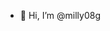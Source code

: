 - 👋 Hi, I’m @milly08g
<!---
milly08g/milly08g is a ✨ special ✨ repository because its `README.md` (this file) appears on your GitHub profile.
You can click the Preview link to take a look at your changes.
